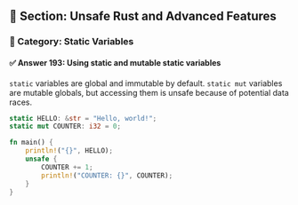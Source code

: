 ## 📘 Section: Unsafe Rust and Advanced Features  
### 🔹 Category: Static Variables  
#### ✅ Answer 193: Using static and mutable static variables

`static` variables are global and immutable by default. `static mut` variables are mutable globals, but accessing them is unsafe because of potential data races.

```rust
static HELLO: &str = "Hello, world!";
static mut COUNTER: i32 = 0;

fn main() {
    println!("{}", HELLO);
    unsafe {
        COUNTER += 1;
        println!("COUNTER: {}", COUNTER);
    }
}
```
